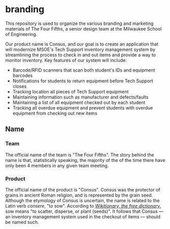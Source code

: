 # branding

This repository is used to organize the various branding and marketing materials
of The Four Fifths, a senior design team at the Milwaukee School of Engineering.

Our product name is Consus, and our goal is to create an application that will
modernize MSOE's Tech Support inventory management system by streamlining the
process to check in and out items and provide a way to monitor inventory. Key
features of our system will include:
- Barcode/RFID scanners that scan both student's IDs and equipment barcodes
- Notifications for students to return equipment before Tech Support closes
- Tracking location all pieces of Tech Support equipment
- Maintaining information such as manufacturer and defects/faults
- Maintaining a list of all equipment checked out by each student
- Tracking all overdue equipment and prevent students with overdue equipment
  from checking out new items

## Name

### Team
The official name of the team is "The Four Fifths". The story behind
the name is that, statistically speaking, the majority of the of the time there
have only been 4 members in any given team meeting.

### Product
The official name of the product is "Consus". Consus was the protector of grains
in ancient Roman religion, and is represented by the grain seed. Although the
etymology of Consus is uncertain, the name is related to the Latin verb
*consere*, "to sow". According to [*Wikitionary, the free
dictionary*][define:sow], sow means "to scatter, disperse, or plant (seeds)". It
follows that Consus &mdash; an inventory management system used in the checkout
of items &mdash; should be named such.


[define:sow]: https://en.wiktionary.org/wiki/sow#Verb

